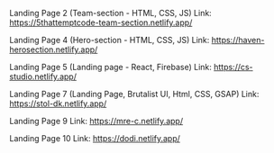 Landing Page 2 (Team-section - HTML, CSS, JS) Link: https://5thattemptcode-team-section.netlify.app/  

Landing Page 4 (Hero-section - HTML, CSS, JS) Link: https://haven-herosection.netlify.app/  

Landing Page 5 (Landing page - React, Firebase) Link: https://cs-studio.netlify.app/  

Landing Page 7 (Landing Page, Brutalist UI, Html, CSS, GSAP) Link: https://stol-dk.netlify.app/  
 
Landing Page 9 Link: https://mre-c.netlify.app/  
 
Landing Page 10 Link: https://dodi.netlify.app/  

